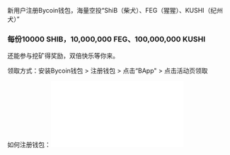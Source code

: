 新用户注册Bycoin钱包，海量空投“ShiB（柴犬）、FEG（猩猩）、KUSHI（纪州犬）”

### 每份10000 SHIB，10,000,000 FEG、100,000,000 KUSHI

还能参与挖矿得奖励，双倍快乐等你来。

领取方式：安装Bycoin钱包 > 注册钱包 > 点击“BApp" > 点击活动页领取

如何注册钱包：![](../user/如何注册Bycoin钱包.md)
